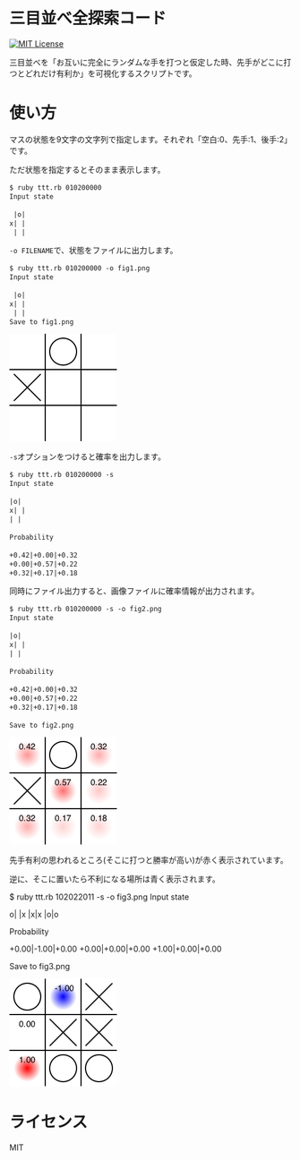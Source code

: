 三目並べ全探索コード
===
[![MIT License](http://img.shields.io/badge/license-MIT-blue.svg?style=flat)](LICENSE)

三目並べを「お互いに完全にランダムな手を打つと仮定した時、先手がどこに打つとどれだけ有利か」を可視化するスクリプトです。

# 使い方

マスの状態を9文字の文字列で指定します。それぞれ「空白:0、先手:1、後手:2」です。

ただ状態を指定するとそのまま表示します。

    $ ruby ttt.rb 010200000
    Input state
    
     |o| 
    x| | 
     | | 

`-o FILENAME`で、状態をファイルに出力します。

    $ ruby ttt.rb 010200000 -o fig1.png
    Input state
    
     |o| 
    x| | 
     | | 
    Save to fig1.png

![fig/fig1.png](fig/fig1.png)

`-s`オプションをつけると確率を出力します。

    $ ruby ttt.rb 010200000 -s
    Input state

    |o| 
    x| | 
    | | 

    Probability

    +0.42|+0.00|+0.32
    +0.00|+0.57|+0.22
    +0.32|+0.17|+0.18

同時にファイル出力すると、画像ファイルに確率情報が出力されます。

    $ ruby ttt.rb 010200000 -s -o fig2.png
    Input state

    |o| 
    x| | 
    | | 

    Probability

    +0.42|+0.00|+0.32
    +0.00|+0.57|+0.22
    +0.32|+0.17|+0.18

    Save to fig2.png

![fig/fig2.png](fig/fig2.png)

先手有利の思われるところ(そこに打つと勝率が高い)が赤く表示されています。

逆に、そこに置いたら不利になる場所は青く表示されます。

$ ruby ttt.rb 102022011 -s -o fig3.png
Input state

o| |x
 |x|x
 |o|o

Probability

+0.00|-1.00|+0.00
+0.00|+0.00|+0.00
+1.00|+0.00|+0.00

Save to fig3.png

![fig/fig3.png](fig/fig3.png)

# ライセンス

MIT
